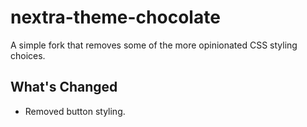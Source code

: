 # nextra-theme-chocolate

A simple fork that removes some of the more opinionated CSS styling choices.

## What's Changed

- Removed button styling. 
